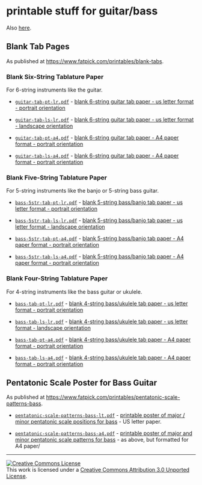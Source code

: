 # printable stuff for guitar/bass

Also [here](https://www.fatpick.com/printables).

## Blank Tab Pages

As published at https://www.fatpick.com/printables/blank-tabs.

### Blank Six-String Tablature Paper

For 6-string instruments like the guitar.

 * [`guitar-tab-pt-lr.pdf`](https://github.com/FATpick/printables/blob/master/guitar-tab-pt-lr.pdf) - [blank 6-string guitar tab paper - us letter format - portrait orientation](https://www.fatpick.com/printables/guitar-tab-pt-lr.pdf)

 * [`guitar-tab-ls-lr.pdf`](https://github.com/FATpick/printables/blob/master/guitar-tab-ls-lt.pdf) - [blank 6-string guitar tab paper - us letter format - landscape orientation](https://www.fatpick.com/printables/guitar-tab-ls-lt.pdf)

 * [`guitar-tab-pt-a4.pdf`](https://github.com/FATpick/printables/blob/master/guitar-tab-pt-a4.pdf) - [blank 6-string guitar tab paper - A4 paper format - portrait orientation](https://www.fatpick.com/printables/guitar-tab-pt-a4.pdf)

 * [`guitar-tab-ls-a4.pdf`](https://github.com/FATpick/printables/blob/master/guitar-tab-lst-a4.pdf) - [blank 6-string guitar tab paper - A4 paper format - portrait orientation](https://www.fatpick.com/printables/guitar-tab-ls-a4.pdf)
 
 ### Blank Five-String Tablature Paper

For 5-string instruments like the banjo or 5-string bass guitar.

  * [`bass-5str-tab-pt-lr.pdf`](https://github.com/FATpick/printables/blob/master/bass-5str-tab-pt-lr.pdf) - [blank 5-string bass/banjo tab paper - us letter format - portrait orientation](https://www.fatpick.com/printables/bass-5str-tab-pt-lr.pdf)

  * [`bass-5str-tab-ls-lr.pdf`](https://github.com/FATpick/printables/blob/master/bass-5str-tab-ls-lt.pdf) - [blank 5-string bass/banjo tab paper - us letter format - landscape orientation](https://www.fatpick.com/printables/bass-5str-tab-ls-lt.pdf)

  * [`bass-5str-tab-pt-a4.pdf`](https://github.com/FATpick/printables/blob/master/bass-5str-tab-pt-a4.pdf) - [blank 5-string bass/banjo tab paper - A4 paper format - portrait orientation](https://www.fatpick.com/printables/bass-5str-tab-pt-a4.pdf)

  * [`bass-5str-tab-ls-a4.pdf`](https://github.com/FATpick/printables/blob/master/bass-5str-tab-lst-a4.pdf) - [blank 5-string bass/banjo tab paper - A4 paper format - portrait orientation](https://www.fatpick.com/printables/bass-5str-tab-ls-a4.pdf)

  
  ### Blank Four-String Tablature Paper

  For 4-string instruments like the bass guitar or ukulele.

   * [`bass-tab-pt-lr.pdf`](https://github.com/FATpick/printables/blob/master/bass-tab-pt-lr.pdf) - [blank 4-string bass/ukulele tab paper - us letter format - portrait orientation](https://www.fatpick.com/printables/bass-tab-pt-lr.pdf)

   * [`bass-tab-ls-lr.pdf`](https://github.com/FATpick/printables/blob/master/bass-tab-ls-lt.pdf) - [blank 4-string bass/ukulele tab paper - us letter format - landscape orientation](https://www.fatpick.com/printables/bass-tab-ls-lt.pdf)

   * [`bass-tab-pt-a4.pdf`](https://github.com/FATpick/printables/blob/master/bass-tab-pt-a4.pdf) - [blank 4-string bass/ukulele tab paper - A4 paper format - portrait orientation](https://www.fatpick.com/printables/bass-tab-pt-a4.pdf)

   * [`bass-tab-ls-a4.pdf`](https://github.com/FATpick/printables/blob/master/bass-tab-lst-a4.pdf) - [blank 4-string bass/ukulele tab paper - A4 paper format - portrait orientation](https://www.fatpick.com/printables/bass-5str-tab-ls-a4.pdf)


## Pentatonic Scale Poster for Bass Guitar

As published at https://www.fatpick.com/printables/pentatonic-scale-patterns-bass.

   * [`pentatonic-scale-patterns-bass-lt.pdf`](https://github.com/FATpick/printables/blob/master/pentatonic-scale-patterns-bass-lt.pdf) - [printable poster of major / minor pentatonic scale positions for bass](https://www.fatpick.com/printables/pentatonic-scale-patterns-bass) - US letter paper.

   * [`pentatonic-scale-patterns-bass-a4.pdf`](https://github.com/FATpick/printables/blob/master/pentatonic-scale-patterns-bass-a4.pdf) - [printable poster of major and minor pentatonic scale patterns for bass](https://www.fatpick.com/printables/pentatonic-scale-patterns-bass-a4.pdf) - as above, but formatted for A4 paper/

---

<a rel="license" href="http://creativecommons.org/licenses/by/3.0/"><img alt="Creative Commons License" style="border-width:0" src="https://i.creativecommons.org/l/by/3.0/88x31.png" /></a><br />This work is licensed under a <a rel="license" href="http://creativecommons.org/licenses/by/3.0/">Creative Commons Attribution 3.0 Unported License</a>.

